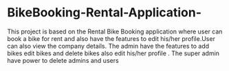 # BikeBooking-Rental-Application-

This project is based on the Rental Bike Booking application where user can book a bike for rent and also have the features to edit his/her profile.User can also view the company details.
The admin have the features to add bikes edit bikes and delete bikes also edit his/her profile .
The super admin have power to delete admins and users 
